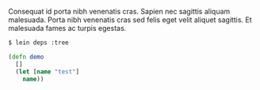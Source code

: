 Consequat id porta nibh venenatis cras. Sapien nec sagittis aliquam malesuada.
Porta nibh venenatis cras sed felis eget velit aliquet sagittis. Et malesuada fames ac turpis egestas.

```bash
$ lein deps :tree
```

```clojure
(defn demo
  []
  (let [name "test"]
    name))
```
